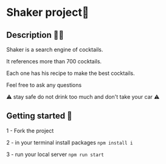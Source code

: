# Shaker project🍹

## Description ✍🏻

Shaker is a search engine of cocktails.

It references more than 700 cocktails.

Each one has his recipe to make the best cocktails.

Feel free to ask any questions 

⚠️ stay safe do not drink too much and don't take your car ⚠️

## Getting started 📌 ##

1 - Fork the project

2 - in your terminal install packages `npm install i`

3 - run your local server `npm run start`

